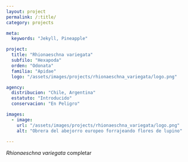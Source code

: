 ```yaml
---
layout: project
permalink: /:title/
category: projects

meta:
  keywords: "Jekyll, Pineapple"

project:
  title: "Rhionaeschna variegata"
  subfilo: "Hexapoda"
  orden: "Odonata"
  familia: "Apidae"
  logo: "/assets/images/projects/rhionaeschna_variegata/logo.png"

agency:
  distribucion: "Chile, Argentina"
  estatuto: "Introducido"
  conservacion: "En Peligro"

images:
  - image:
    url: "/assets/images/projects/rhionaeschna_variegata/logo.png"
    alt: "Obrera del abejorro europeo forrajeando flores de lupino"
  
---
```

<p><i>Rhionaeschna variegata</i> completar </p>

